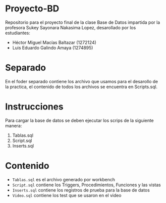 # Proyecto-BD
Repositorio para el proyecto final de la clase Base de Datos impartida 
por la profesora Sukey Sayonara Nakasima Lopez, desarollado por los 
estudiantes:

- Héctor Miguel Macías Baltazar (1272124)
- Luis Eduardo Galindo Amaya (1274895)

# Separado
En el foder separado contiene los archivo que usamos para el desarollo
de la practica, el contenido de todos los archivos se encuentra en 
Scripts.sql.

# Instrucciones 
Para cargar la base de datos se deben ejecutar los scrips de la 
siguiente manera:

1. Tablas.sql
2. Script.sql
3. Inserts.sql

# Contenido
- `Tablas.sql` es el archivo generado por workbench
- `Script.sql` contiene los Triggers, Procedimientos, Funciones y las vistas
- `Inserts.sql` contiene los registros de prueba para la base de datos
- `Video.sql` contiene los test que se usaron en el video
